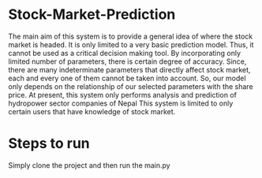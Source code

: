 # Stock-Market-Prediction
The main aim of this system is to provide a general idea of where the stock market is headed. It is only limited to a very basic prediction model. Thus, it cannot be used as a critical decision making tool. By incorporating only limited number of parameters, there is certain degree of accuracy. Since, there are many indeterminate parameters that directly affect stock market, each and every one of them cannot be taken into account. So, our model only depends on the relationship of our selected parameters with the share price. 
At present, this system only performs analysis and prediction of hydropower sector companies of Nepal This system is limited to only certain users that have knowledge of stock market.


# Steps to run
Simply clone the project and then run the main.py
